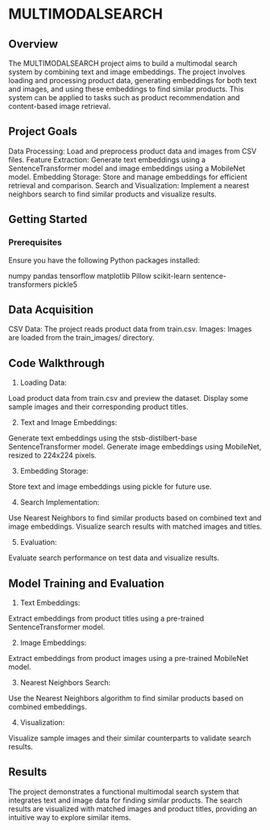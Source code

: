 # MULTIMODALSEARCH
## Overview
The MULTIMODALSEARCH project aims to build a multimodal search system by combining text and image embeddings. The project involves loading and processing product data, generating embeddings for both text and images, and using these embeddings to find similar products. This system can be applied to tasks such as product recommendation and content-based image retrieval.

## Project Goals
Data Processing: Load and preprocess product data and images from CSV files.
Feature Extraction: Generate text embeddings using a SentenceTransformer model and image embeddings using a MobileNet model.
Embedding Storage: Store and manage embeddings for efficient retrieval and comparison.
Search and Visualization: Implement a nearest neighbors search to find similar products and visualize results.

## Getting Started
### Prerequisites
Ensure you have the following Python packages installed:

numpy
pandas
tensorflow
matplotlib
Pillow
scikit-learn
sentence-transformers
pickle5

## Data Acquisition
CSV Data: The project reads product data from train.csv.
Images: Images are loaded from the train_images/ directory.

## Code Walkthrough
1. Loading Data:

Load product data from train.csv and preview the dataset.
Display some sample images and their corresponding product titles.

2. Text and Image Embeddings:

Generate text embeddings using the stsb-distilbert-base SentenceTransformer model.
Generate image embeddings using MobileNet, resized to 224x224 pixels.

3. Embedding Storage:

Store text and image embeddings using pickle for future use.

4. Search Implementation:

Use Nearest Neighbors to find similar products based on combined text and image embeddings.
Visualize search results with matched images and titles.

5. Evaluation:

Evaluate search performance on test data and visualize results.

## Model Training and Evaluation
1. Text Embeddings:

Extract embeddings from product titles using a pre-trained SentenceTransformer model.

2. Image Embeddings:

Extract embeddings from product images using a pre-trained MobileNet model.

3. Nearest Neighbors Search:

Use the Nearest Neighbors algorithm to find similar products based on combined embeddings.

4. Visualization:

Visualize sample images and their similar counterparts to validate search results.

## Results
The project demonstrates a functional multimodal search system that integrates text and image data for finding similar products. The search results are visualized with matched images and product titles, providing an intuitive way to explore similar items.